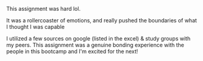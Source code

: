 This assignment was hard lol. 


It was a rollercoaster of emotions, and really pushed the boundaries of what I thought I was capable 


I utilized a few sources on google (listed in the excel) & study groups with my peers. This assignment was a genuine bonding experience with the people in this bootcamp and I'm excited for the next! 


